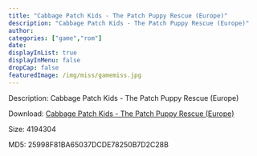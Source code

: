 ```yaml
---
title: "Cabbage Patch Kids - The Patch Puppy Rescue (Europe)"
description: "Cabbage Patch Kids - The Patch Puppy Rescue (Europe)"
author: 
categories: ["game","rom"]
date: 
displayInList: true
displayInMenu: false
dropCap: false
featuredImage: /img/miss/gamemiss.jpg
---
```


Description: Cabbage Patch Kids - The Patch Puppy Rescue (Europe)

Download: <a style="text-decoration:underline;" href="https://mega.nz/#!WbJSiaBY!5PMEc8o3s7l74KFTsckk_Rl9emlASLU5OJ8D2eAcxmU" target = "_blank" rel = "nofollow" > Cabbage Patch Kids - The Patch Puppy Rescue (Europe)</a>

Size: 4194304

MD5: 25998F81BA65037DCDE78250B7D2C28B

